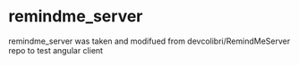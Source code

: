 # remindme_server
remindme_server was taken and modifued from devcolibri/RemindMeServer repo to test angular client
